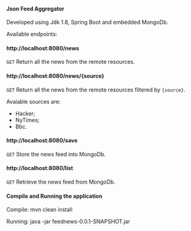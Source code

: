 #### Json Feed Aggregator ####

Developed using Jdk 1.8, Spring Boot and embedded MongoDb. 

Available endpoints:

#### http://localhost:8080/news ####
`GET` Return all the news from the remote resources.

#### http://localhost:8080/news/{source} ####

`GET` Return all the news from the remote resources filtered by `{source}`.

Avaiable sources are:

* Hacker;
* NyTimes;
* Bbc.
	 
#### http://localhost:8080/save ####

`GET` Store the news feed into MongoDb.

#### http://localhost:8080/list ####

`GET` Retrieve the news feed from MongoDb.

#### Compile and Running the application ####
Compile: mvn clean install

Running: java -jar feednews-0.0.1-SNAPSHOT.jar
